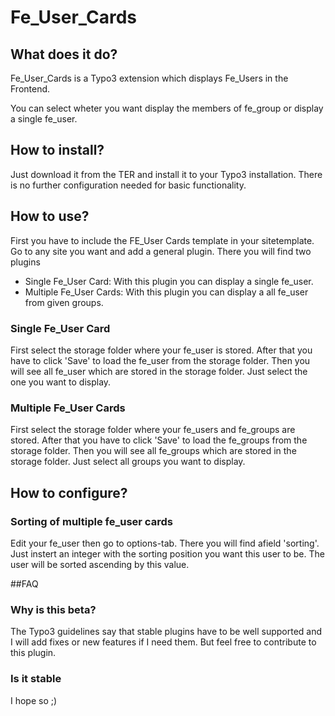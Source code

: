 # Fe_User_Cards

## What does it do?
Fe_User_Cards is a Typo3 extension which displays Fe_Users in the Frontend. 

You can select wheter you want display the members of fe_group or display a single fe_user.

## How to install?
Just download it from the TER and install it to your Typo3 installation.
There is no further configuration needed for basic functionality.

## How to use?
First you have to include the FE_User Cards template in your sitetemplate.
Go to any site you want and add a general plugin. There you will find two plugins 
* Single Fe_User Card: With this plugin you can display a single fe_user.
* Multiple Fe_User Cards: With this plugin you can display a all fe_user from given groups.

### Single Fe_User Card
First select the storage folder where your fe_user is stored. After that you have to click 'Save' to load the fe_user from the storage folder. Then you will see all fe_user which are stored in the storage folder. Just select the one you want to display.

### Multiple Fe_User Cards
First select the storage folder where your fe_users and fe_groups are stored. After that you have to click 'Save' to load the fe_groups from the storage folder. Then you will see all fe_groups which are stored in the storage folder. Just select all groups you want to display.

## How to configure?
### Sorting of multiple fe_user cards
Edit your fe_user then go to options-tab. There you will find afield 'sorting'. Just instert an integer with the sorting position you want this user to be. The user will be sorted ascending by this value.

##FAQ
### Why is this beta?
The Typo3 guidelines say that stable plugins have to be well supported and I will add fixes or new features if I need them. But feel free to contribute to this plugin.

### Is it stable
I hope so ;)

